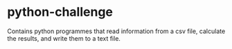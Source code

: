 # python-challenge
Contains python programmes that read information from a csv file, calculate the results, and write them to a text file.
